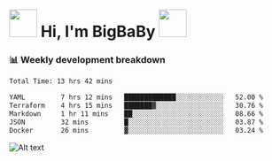 <!-- Title -->
<h1>
    <img src="https://media.tenor.com/TlyRveJkgo4AAAAi/cloud-cloud-strife.gif" width="50"/>
    Hi, I'm BigBaBy
    <img src="https://media.tenor.com/TlyRveJkgo4AAAAi/cloud-cloud-strife.gif" width="50"/>
</h1>

<h3> 📊 Weekly development breakdown </h3>
<!-- waka-readme-stats -->

<!--START_SECTION:waka-->

```txt
Total Time: 13 hrs 42 mins

YAML         7 hrs 12 mins   █████████████░░░░░░░░░░░░   52.00 %
Terraform    4 hrs 15 mins   ███████▓░░░░░░░░░░░░░░░░░   30.76 %
Markdown     1 hr 11 mins    ██░░░░░░░░░░░░░░░░░░░░░░░   08.66 %
JSON         32 mins         █░░░░░░░░░░░░░░░░░░░░░░░░   03.87 %
Docker       26 mins         ▓░░░░░░░░░░░░░░░░░░░░░░░░   03.24 %
```

<!--END_SECTION:waka-->

![Alt text](https://spotify-recently-played-readme.vercel.app/api?user=21b7yx6vkj66csord5swswvza&count=10&width=1000)
